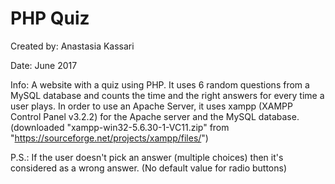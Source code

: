 # PHP Quiz

  Created by: Anastasia Kassari
  
  Date: June 2017
  
  Info: A website with a quiz using PHP. It uses 6 random questions from a MySQL database and counts the time and the right answers for every time a user plays. In order to use an Apache Server, it uses xampp (XAMPP Control Panel v3.2.2) for the Apache server and the MySQL database. (downloaded "xampp-win32-5.6.30-1-VC11.zip" from "https://sourceforge.net/projects/xampp/files/")
  
  P.S.: If the user doesn't pick an answer (multiple choices) then it's considered as a wrong answer. (No default value for radio buttons)
